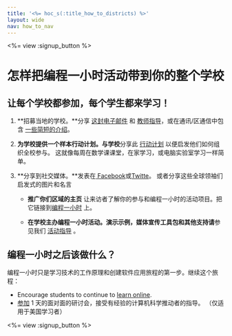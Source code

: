 ```yaml
---
title: '<%= hoc_s(:title_how_to_districts) %>'
layout: wide
nav: how_to_nav
---
```

<%= view :signup_button %>

# 怎样把编程一小时活动带到你的整个学校

## 让每个学校都参加，每个学生都来学习！

1. **招募当地的学校。**分享 [这封电子邮件](<%= resolve_url('/promote/resources#sample-emails') %>) 和 [教师指导](<%= resolve_url('/how-to') %>)，或在通讯/区通信中包含 [一些简短的介绍](<%= resolve_url('/promote/stats') %>)。

2. **为学校提供一个样本行动计划。与学校**分享此 [行动计划](<%= localized_file('/files/HOC_Logistics_plan.pdf') %>) 以便启发他们如何组织全校参与。 这就像每周在数学课课堂，在家学习，或电脑实验室学习一样简单。

3. **分享到社交媒体。**发表在[ Facebook](https://www.facebook.com/sharer/sharer.php?u=http%3A%2F%2Fhourofcode.com%2Fus)或[Twitte](https://twitter.com/intent/tweet?url=http%3A%2F%2Fhourofcode.com&text=I%27m%20participating%20in%20this%20year%27s%20%23HourOfCode%2C%20are%20you%3F%20%40codeorg&original_referer=https%3A%2F%2Fwww.google.com%2Furl%3Fq%3Dhttps%253A%252F%252Ftwitter.com%252Fshare%253Fhashtags%253D%2526amp%253Brelated%253Dcodeorg%2526amp%253Btext%253DI%252527m%252Bparticipating%252Bin%252Bthis%252Byear%252527s%252B%252523HourOfCode%25252C%252Bare%252Byou%25253F%252B%252540codeorg%2526amp%253Burl%253Dhttp%25253A%25252F%25252Fhourofcode.com%26sa%3DD%26sntz%3D1%26usg%3DAFQjCNE1GLTUbKZfMlEh9Aj5w0iswz6PYQ&related=codeorg&hashtags=)。 或者分享这些全球领袖们启发式的图片和名言[ ](<%= resolve_url('/promote/stats') %>)</p></li> 
    
    - **推广你们区域的主页** 让来访者了解你的参与和编程一小时的活动项目。把它链接到[编程一小时](<%= resolve_url('/') %>) 上。
    
    - **在学校主办编程一小时活动。演示示例，媒体宣传工具包和其他支持请**参见我们 [活动指导](<%= resolve_url('/how-to/events') %>) 。</ol> 
    
    ## 编程一小时之后该做什么？
    
    编程一小时只是学习技术的工作原理和创建软件应用旅程的第一步。继续这个旅程：
    
    - Encourage students to continue to [learn online](<%= resolve_url('https://code.org/learn/beyond') %>).
    - [参加](<%= resolve_url('https://code.org/professional-development-workshops') %>) 1 天的面对面的研讨会，接受有经验的计算机科学推动者的指导。 （仅适用于美国学习者）
    
    <%= view :signup_button %>